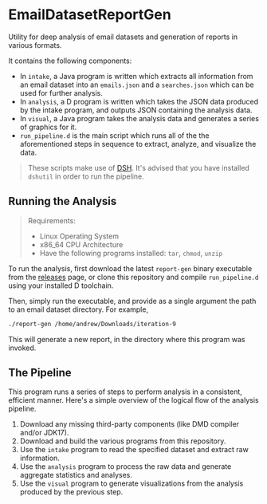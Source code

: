 # EmailDatasetReportGen
Utility for deep analysis of email datasets and generation of reports in various formats.

It contains the following components:

- In `intake`, a Java program is written which extracts all information from an email dataset into an `emails.json` and a `searches.json` which can be used for further analysis.
- In `analysis`, a D program is written which takes the JSON data produced by the intake program, and outputs JSON containing the analysis data.
- In `visual`, a Java program takes the analysis data and generates a series of graphics for it.
- `run_pipeline.d` is the main script which runs all of the the aforementioned steps in sequence to extract, analyze, and visualize the data.

> These scripts make use of [DSH](https://code.dlang.org/packages/dsh). It's advised that you have installed `dshutil` in order to run the pipeline.

## Running the Analysis
> Requirements:
> - Linux Operating System
> - x86_64 CPU Architecture
> - Have the following programs installed: `tar`, `chmod`, `unzip`

To run the analysis, first download the latest `report-gen` binary executable from the [releases](https://github.com/ArchitecturalKnowledgeAnalysis/EmailDatasetReportGen/releases) page, or clone this repository and compile `run_pipeline.d` using your installed D toolchain.

Then, simply run the executable, and provide as a single argument the path to an email dataset directory. For example,
```sh
./report-gen /home/andrew/Downloads/iteration-9
```
This will generate a new report, in the directory where this program was invoked.

## The Pipeline
This program runs a series of steps to perform analysis in a consistent, efficient manner. Here's a simple overview of the logical flow of the analysis pipeline.

1. Download any missing third-party components (like DMD compiler and/or JDK17).
2. Download and build the various programs from this repository.
3. Use the `intake` program to read the specified dataset and extract raw information.
4. Use the `analysis` program to process the raw data and generate aggregate statistics and analyses.
5. Use the `visual` program to generate visualizations from the analysis produced by the previous step.
